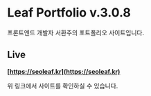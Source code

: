 # Leaf Portfolio v.3.0.8

프론트엔드 개발자 서환주의 포트폴리오 사이트입니다.

## Live

**[https://seoleaf.kr](https://seoleaf.kr)**

위 링크에서 사이트를 확인하실 수 있습니다.